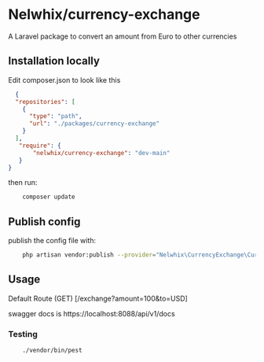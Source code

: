 # Nelwhix/currency-exchange
A Laravel package to convert an amount from Euro to other
currencies

## Installation locally
Edit composer.json to look like this
```json 
  {
  "repositories": [
    {
      "type": "path",
      "url": "./packages/currency-exchange"
    }
  ],
   "require": {
       "nelwhix/currency-exchange": "dev-main"
   }
}
```
then run:
```bash 
    composer update 
```

## Publish config
publish the config file with:
```bash 
    php artisan vendor:publish --provider="Nelwhix\CurrencyExchange\CurrencyExchangeServiceProvider" --tag="config"
```

## Usage
Default Route (GET) [/exchange?amount=100&to=USD]

swagger docs is https://localhost:8088/api/v1/docs

### Testing
```bash 
    ./vendor/bin/pest
```
